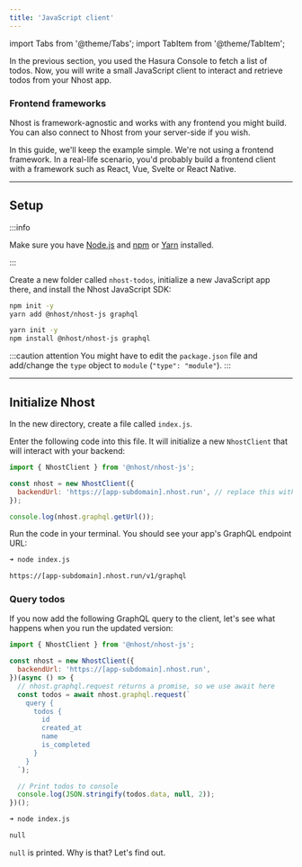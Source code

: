 ```yaml
---
title: 'JavaScript client'
---
```


import Tabs from '@theme/Tabs';
import TabItem from '@theme/TabItem';

In the previous section, you used the Hasura Console to fetch a list of todos. Now, you will write a small JavaScript client to interact and retrieve todos from your Nhost app.

### Frontend frameworks

Nhost is framework-agnostic and works with any frontend you might build. You can also connect to Nhost from your server-side if you wish.

In this guide, we'll keep the example simple. We're not using a frontend framework. In a real-life scenario, you'd probably build a frontend client with a framework such as React, Vue, Svelte or React Native.

---

## Setup

:::info

Make sure you have [Node.js](https://nodejs.org) and [npm](https://docs.npmjs.com/getting-started) or [Yarn](https://classic.yarnpkg.com/lang/en/docs/install) installed.

:::

Create a new folder called `nhost-todos`, initialize a new JavaScript app there, and install the Nhost JavaScript SDK:

<Tabs>
  <TabItem value="npm" label="npm" default>

```bash
npm init -y
yarn add @nhost/nhost-js graphql
```

  </TabItem>
  <TabItem value="yarn" label="Yarn">

```bash
yarn init -y
npm install @nhost/nhost-js graphql
```

  </TabItem>
</Tabs>

:::caution attention
You might have to edit the `package.json` file and add/change the `type` object to `module` (`"type": "module"`).
:::

---

## Initialize Nhost

In the new directory, create a file called `index.js`.

Enter the following code into this file. It will initialize a new `NhostClient` that will interact with your backend:

```js
import { NhostClient } from '@nhost/nhost-js';

const nhost = new NhostClient({
  backendUrl: 'https://[app-subdomain].nhost.run', // replace this with the backend URL of your app
});

console.log(nhost.graphql.getUrl());
```

Run the code in your terminal. You should see your app's GraphQL endpoint URL:

```bash
➜ node index.js

https://[app-subdomain].nhost.run/v1/graphql
```

### Query todos

If you now add the following GraphQL query to the client, let's see what happens when you run the updated version:

```js
import { NhostClient } from '@nhost/nhost-js';

const nhost = new NhostClient({
  backendUrl: 'https://[app-subdomain].nhost.run',
})(async () => {
  // nhost.graphql.request returns a promise, so we use await here
  const todos = await nhost.graphql.request(`
    query {
      todos {
        id
        created_at
        name
        is_completed
      }
    }
  `);

  // Print todos to console
  console.log(JSON.stringify(todos.data, null, 2));
})();
```

```bash
➜ node index.js

null
```

`null` is printed. Why is that? Let's find out.

